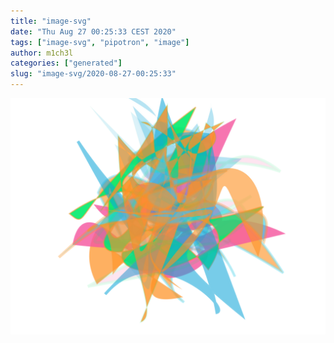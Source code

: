 ```yaml
---
title: "image-svg"
date: "Thu Aug 27 00:25:33 CEST 2020"
tags: ["image-svg", "pipotron", "image"]
author: m1ch3l
categories: ["generated"]
slug: "image-svg/2020-08-27-00:25:33"
---
```


![](image.svg)
